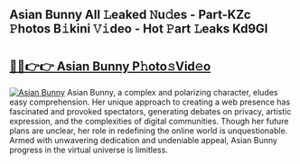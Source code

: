 ## Asian Bunny All 𝙻eaked 𝙽u𝚍es - Part-KZc 𝙿hotos B𝚒kini 𝚅𝚒deo - Hot 𝙿art 𝙻eaks Kd9Gl

# <h2><a href="http://ld0ssl.urlbe.top/?page=Asian+Bunny">🔗🔗👉👉 Asian Bunny P𝚑oto𝚜Vid𝚎o</a></h2>

[![Asian Bunny](https://i.imgur.com/eBuTRDB.gif)](http://ld0ssl.urlbe.top/?page=Asian+Bunny)
Asian Bunny, a complex and polarizing character, eludes easy comprehension. Her unique approach to creating a web presence has fascinated and provoked spectators, generating debates on privacy, artistic expression, and the complexities of digital communities. Though her future plans are unclear, her role in redefining the online world is unquestionable. Armed with unwavering dedication and undeniable appeal, Asian Bunny progress in the virtual universe is limitless.
